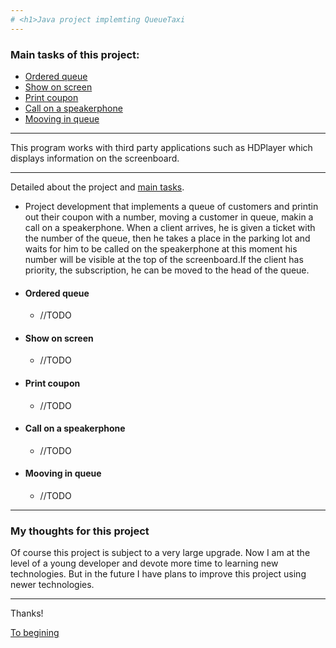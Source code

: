 ```yaml
---
# <h1>Java project implemting QueueTaxi
---
```

### <h7>Main tasks of this project: 
  
  + [Ordered queue](https://github.com/LehaZhigimont/Taxi/blob/main/README.md#Ordered-queue)
  + [Show on screen](https://github.com/LehaZhigimont/Taxi/blob/main/README.md#Show-on-screen)
  + [Print coupon](https://github.com/LehaZhigimont/Taxi/blob/main/README.md#Print-coupon)
  + [Сall on a speakerphone](https://github.com/LehaZhigimont/Taxi/blob/main/README.md#Сall-on-a-speakerphone)
  + [Mooving in queue](https://github.com/LehaZhigimont/Taxi/blob/main/README.md#Mooving-in-queue)
  
---

<h7> This program works with third party applications such as HDPlayer which displays information on the screenboard.
  
---
<h7> Detailed about the project and [main tasks](https://github.com/LehaZhigimont/Taxi/blob/main/README.md#Main-tasks-of-this-project).

+ Project development that implements a queue of customers and printin out their coupon with a number, moving a customer in queue, makin a call on a speakerphone. When a client arrives, he is given a ticket with the number of the queue, then he takes a place in the parking lot and waits for him to be called on the speakerphone at this moment his number will be visible at the top of the screenboard.If the client has priority, the subscription, he can be moved to the head of the queue.

+ #### Ordered queue
    + //TODO
+ #### Show on screen
     + //TODO
+ #### Print coupon
     + //TODO
+ #### Сall on a speakerphone
     + //TODO
+ #### Mooving in queue
     + //TODO
 
 
---
### My thoughts for this project

Of course this project is subject to a very large upgrade. Now I am at the level of a young developer and devote more time to learning new technologies. But in the future I have plans to improve this project using newer technologies.

---
Thanks!

[To begining](https://github.com/LehaZhigimont/Taxi/blob/main/README.md#java-project-implemting-queuetaxi)
  
